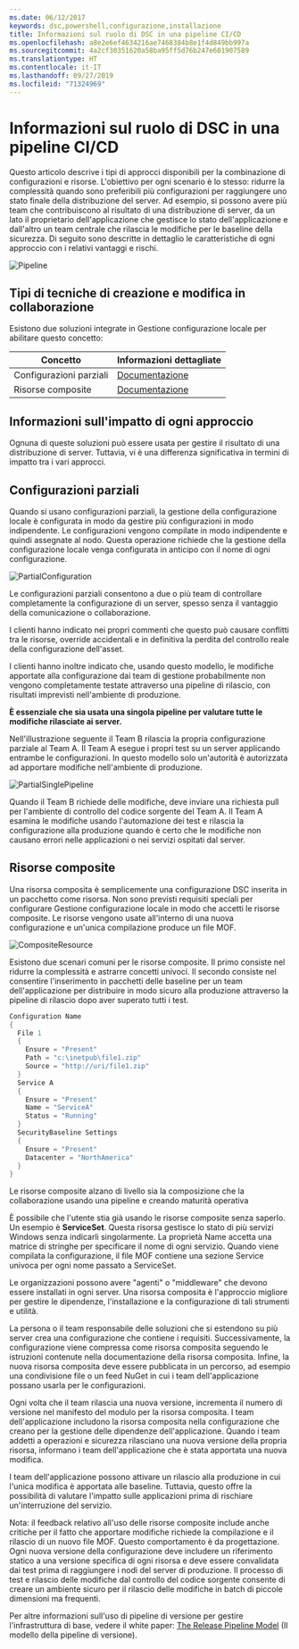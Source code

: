 ```yaml
---
ms.date: 06/12/2017
keywords: dsc,powershell,configurazione,installazione
title: Informazioni sul ruolo di DSC in una pipeline CI/CD
ms.openlocfilehash: a8e2e6ef4634216ae7468384b8e1f4d849bb997a
ms.sourcegitcommit: 4a2cf30351620a58ba95ff5d76b247e601907589
ms.translationtype: HT
ms.contentlocale: it-IT
ms.lasthandoff: 09/27/2019
ms.locfileid: "71324969"
---
```

# <a name="understanding-dscs-role-in-a-cicd-pipeline"></a>Informazioni sul ruolo di DSC in una pipeline CI/CD

Questo articolo descrive i tipi di approcci disponibili per la combinazione di configurazioni e risorse.
L'obiettivo per ogni scenario è lo stesso: ridurre la complessità quando sono preferibili più configurazioni per raggiungere uno stato finale della distribuzione del server.
Ad esempio, si possono avere più team che contribuiscono al risultato di una distribuzione di server, da un lato il proprietario dell'applicazione che gestisce lo stato dell'applicazione e dall'altro un team centrale che rilascia le modifiche per le baseline della sicurezza.
Di seguito sono descritte in dettaglio le caratteristiche di ogni approccio con i relativi vantaggi e rischi.

![Pipeline](../images/Pipeline.jpg)

## <a name="types-of-collaborative-authoring-techniques"></a>Tipi di tecniche di creazione e modifica in collaborazione

Esistono due soluzioni integrate in Gestione configurazione locale per abilitare questo concetto:

| Concetto | Informazioni dettagliate
|-|-
| Configurazioni parziali | [Documentazione](../pull-server/partialConfigs.md)
| Risorse composite | [Documentazione](../resources/authoringResourceComposite.md)

## <a name="understanding-the-impact-of-each-approach"></a>Informazioni sull'impatto di ogni approccio

Ognuna di queste soluzioni può essere usata per gestire il risultato di una distribuzione di server.
Tuttavia, vi è una differenza significativa in termini di impatto tra i vari approcci.

## <a name="partial-configurations"></a>Configurazioni parziali

Quando si usano configurazioni parziali, la gestione della configurazione locale è configurata in modo da gestire più configurazioni in modo indipendente.
Le configurazioni vengono compilate in modo indipendente e quindi assegnate al nodo.
Questa operazione richiede che la gestione della configurazione locale venga configurata in anticipo con il nome di ogni configurazione.

![PartialConfiguration](../images/PartialConfiguration.jpg)

Le configurazioni parziali consentono a due o più team di controllare completamente la configurazione di un server, spesso senza il vantaggio della comunicazione o collaborazione.

I clienti hanno indicato nei propri commenti che questo può causare conflitti tra le risorse, override accidentali e in definitiva la perdita del controllo reale della configurazione dell'asset.

I clienti hanno inoltre indicato che, usando questo modello, le modifiche apportate alla configurazione dai team di gestione probabilmente non vengono completamente testate attraverso una pipeline di rilascio, con risultati imprevisti nell'ambiente di produzione.

**È essenziale che sia usata una singola pipeline per valutare tutte le modifiche rilasciate ai server.**

Nell'illustrazione seguente il Team B rilascia la propria configurazione parziale al Team A. Il Team A esegue i propri test su un server applicando entrambe le configurazioni.
In questo modello solo un'autorità è autorizzata ad apportare modifiche nell'ambiente di produzione.

![PartialSinglePipeline](../images/PartialSinglePipeline.jpg)

Quando il Team B richiede delle modifiche, deve inviare una richiesta pull per l'ambiente di controllo del codice sorgente del Team A.
Il Team A esamina le modifiche usando l'automazione dei test e rilascia la configurazione alla produzione quando è certo che le modifiche non causano errori nelle applicazioni o nei servizi ospitati dal server.

## <a name="composite-resources"></a>Risorse composite

Una risorsa composita è semplicemente una configurazione DSC inserita in un pacchetto come risorsa.
Non sono previsti requisiti speciali per configurare Gestione configurazione locale in modo che accetti le risorse composite.
Le risorse vengono usate all'interno di una nuova configurazione e un'unica compilazione produce un file MOF.

![CompositeResource](../images/CompositeResource.jpg)

Esistono due scenari comuni per le risorse composite.
Il primo consiste nel ridurre la complessità e astrarre concetti univoci.
Il secondo consiste nel consentire l'inserimento in pacchetti delle baseline per un team dell'applicazione per distribuire in modo sicuro alla produzione attraverso la pipeline di rilascio dopo aver superato tutti i test.

```PowerShell
Configuration Name
{
  File 1
  {
    Ensure = "Present"
    Path = "c:\inetpub\file1.zip"
    Source = "http://uri/file1.zip"
  }
  Service A
  {
    Ensure = "Present"
    Name = "ServiceA"
    Status = "Running"
  }
  SecurityBaseline Settings
  {
    Ensure = "Present"
    Datacenter = "NorthAmerica"
  }
}
```

Le risorse composite alzano di livello sia la composizione che la collaborazione usando una pipeline e creando maturità operativa

È possibile che l'utente stia già usando le risorse composite senza saperlo.
Un esempio è **ServiceSet**.
Questa risorsa gestisce lo stato di più servizi Windows senza indicarli singolarmente.
La proprietà Name accetta una matrice di stringhe per specificare il nome di ogni servizio.
Quando viene compilata la configurazione, il file MOF contiene una sezione Service univoca per ogni nome passato a ServiceSet.

Le organizzazioni possono avere "agenti" o "middleware" che devono essere installati in ogni server.
Una risorsa composita è l'approccio migliore per gestire le dipendenze, l'installazione e la configurazione di tali strumenti e utilità.

La persona o il team responsabile delle soluzioni che si estendono su più server crea una configurazione che contiene i requisiti.
Successivamente, la configurazione viene compressa come risorsa composita seguendo le istruzioni contenute nella documentazione della risorsa composita.
Infine, la nuova risorsa composita deve essere pubblicata in un percorso, ad esempio una condivisione file o un feed NuGet in cui i team dell'applicazione possano usarla per le configurazioni.

Ogni volta che il team rilascia una nuova versione, incrementa il numero di versione nel manifesto del modulo per la risorsa composita.
I team dell'applicazione includono la risorsa composita nella configurazione che creano per la gestione delle dipendenze dell'applicazione.
Quando i team addetti a operazioni e sicurezza rilasciano una nuova versione della propria risorsa, informano i team dell'applicazione che è stata apportata una nuova modifica.

I team dell'applicazione possono attivare un rilascio alla produzione in cui l'unica modifica è apportata alle baseline.
Tuttavia, questo offre la possibilità di valutare l'impatto sulle applicazioni prima di rischiare un'interruzione del servizio.

Nota: il feedback relativo all'uso delle risorse composite include anche critiche per il fatto che apportare modifiche richiede la compilazione e il rilascio di un nuovo file MOF.
Questo comportamento è da progettazione.
Ogni nuova versione della configurazione deve includere un riferimento statico a una versione specifica di ogni risorsa e deve essere convalidata dai test prima di raggiungere i nodi del server di produzione.
Il processo di test e rilascio delle modifiche dal controllo del codice sorgente consente di creare un ambiente sicuro per il rilascio delle modifiche in batch di piccole dimensioni ma frequenti.

Per altre informazioni sull'uso di pipeline di versione per gestire l'infrastruttura di base, vedere il white paper: [The Release Pipeline Model](../further-reading/whitepapers.md) (Il modello della pipeline di versione).
